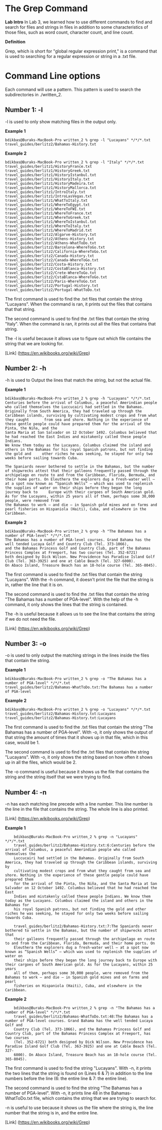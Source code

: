 # The Grep Command

**Lab Intro**
In Lab 3, we learned how to use different commands to find and search for files and strings in files in addition to some characteristics of those files, such as word count, character count, and line count.

**Definition**

Grep, which is short for "global regular expression print," is a command that is used to searching for a regular expression or string in a .txt file.

# Command Line options

Each command will use a pattern.
This pattern is used to search the subdirectories in ./written_2.

## Number 1: -l

-l is used to only show matching files in the output only.

**Example 1**

    bdikbas@Buraks-MacBook-Pro written_2 % grep -l "Lucayans" */*/*.txt
    travel_guides/berlitz2/Bahamas-History.txt
    
**Example 2**

    bdikbas@Buraks-MacBook-Pro written_2 % grep -l "Italy" */*/*.txt
    travel_guides/berlitz1/HistoryFrance.txt
    travel_guides/berlitz1/HistoryGreek.txt
    travel_guides/berlitz1/HistoryIstanbul.txt
    travel_guides/berlitz1/HistoryItaly.txt
    travel_guides/berlitz1/HistoryMadeira.txt
    travel_guides/berlitz1/HistoryMallorca.txt
    travel_guides/berlitz1/IntroItaly.txt
    travel_guides/berlitz1/IntroLasVegas.txt
    travel_guides/berlitz1/WhatToItaly.txt
    travel_guides/berlitz1/WhereToEgypt.txt
    travel_guides/berlitz1/WhereToFWI.txt
    travel_guides/berlitz1/WhereToFrance.txt
    travel_guides/berlitz1/WhereToGreek.txt
    travel_guides/berlitz1/WhereToIstanbul.txt
    travel_guides/berlitz1/WhereToItaly.txt
    travel_guides/berlitz1/WhereToMadrid.txt
    travel_guides/berlitz2/Algarve-History.txt
    travel_guides/berlitz2/Athens-History.txt
    travel_guides/berlitz2/Athens-WhatToDo.txt
    travel_guides/berlitz2/Barcelona-WhereToGo.txt
    travel_guides/berlitz2/California-WhereToGo.txt
    travel_guides/berlitz2/Canada-History.txt
    travel_guides/berlitz2/Canada-WhereToGo.txt
    travel_guides/berlitz2/Costa-History.txt
    travel_guides/berlitz2/CostaBlanca-History.txt
    travel_guides/berlitz2/Crete-WhereToGo.txt
    travel_guides/berlitz2/CstaBlanca-WhereToGo.txt
    travel_guides/berlitz2/Paris-WhereToGo.txt
    travel_guides/berlitz2/Portugal-History.txt
    travel_guides/berlitz2/Portugal-WhatToDo.txt
    
The first command is used to find the .txt files that contain the string "Lucayans". When the command is ran, it prints out the files that contains that that string.

The second command is used to find the .txt files that contain the string "Italy". When the command is ran, it prints out all the files that contains that string.

The -l is useful because it allows use to figure out which file contains the string that we are looking for.

[Link] (https://en.wikibooks.org/wiki/Grep)

## Number 2: -h

-h is used to Output the lines that match the string, but not the actual file.

**Example 1**

    bdikbas@Buraks-MacBook-Pro written_2 % grep -h "Lucayans" */*/*.txt
    Centuries before the arrival of Columbus, a peaceful Amerindian people who called themselves the Luccucairi had settled in the Bahamas. 
    Originally from South America, they had traveled up through the Caribbean islands, surviving by cultivating modest crops and from what they caught       from sea and shore. Nothing in the experience of these gentle people could have prepared them for the arrival of the Pinta, the Niña, and the 
    Santa Maria at San Salvador on 12 October 1492. Columbus believed that he had reached the East Indies and mistakenly called these people Indians. 
    We know them today as the Lucayans. Columbus claimed the island and others in the Bahamas for his royal Spanish patrons, but not finding the gold and     other riches he was seeking, he stayed for only two weeks before sailing towards Cuba.
    
    The Spaniards never bothered to settle in the Bahamas, but the number of shipwrecks attest that their galleons frequently passed through the             archipelago en route to and from the Caribbean, Florida, Bermuda, and their home ports. On Eleuthera the explorers dug a fresh-water well — 
    at a spot now known as “Spanish Wells” — which was used to replenish the supplies of water on their ships before they began the long journey back to     Europe with their cargoes of South American gold. As for the Lucayans, within 25 years all of them, perhaps some 30,000 people, were removed from 
    the Bahamas to work — and die — in Spanish gold mines and on farms and pearl fisheries on Hispaniola (Haiti), Cuba, and elsewhere in the Caribbean.

**Example 2**
    
    bdikbas@Buraks-MacBook-Pro written_2 % grep -h "The Bahamas has a number of PGA-level" */*/*.txt
    The Bahamas has a number of PGA-level courses. Grand Bahama has the well tended Lucaya Golf and Country Club (Tel. 373-1066), 
    and the Bahamas Princess Golf and Country Club, part of the Bahamas Princess Complex at Freeport, has two courses (Tel. 352-6721) 
    both designed by Dick Wilson. New Providence has Paradise Island Golf Club (Tel. 363-3925) and one at Cable Beach (Tel. 327-6000). 
    On Abaco Island, Treasure Beach has an 18-hole course (Tel. 365-8045).
    
The first command is used to find the .txt files that contain the string "Lucayans". With the -h command, it doesn't print the file that the string is in, rather the line that it is on.

The second command is used to find the .txt files that contain the string "The Bahamas has a number of PGA-level". With the help of the -h command, it only shows the lines that the string is contained.

The -h is useful because it allows us to see the line that contains the string if we do not need the file.

[Link] (https://en.wikibooks.org/wiki/Grep)

## Number 3: -o

-o is used to only output the matching strings in the lines inside the files that contain the string.

**Example 1**

    bdikbas@Buraks-MacBook-Pro written_2 % grep -o "The Bahamas has a number of PGA-level" */*/*.txt
    travel_guides/berlitz2/Bahamas-WhatToDo.txt:The Bahamas has a number of PGA-level
    
**Example 2**

    bdikbas@Buraks-MacBook-Pro written_2 % grep -o "Lucayans" */*/*.txt                     
    travel_guides/berlitz2/Bahamas-History.txt:Lucayans
    travel_guides/berlitz2/Bahamas-History.txt:Lucayans

The first command is used to find the .txt files that contain the string "The Bahamas has a number of PGA-level". With -o, it only shows the output of that string the amount of times that it shows up in that file, which in this case, would be 1.

The second command is used to find the .txt files that contain the string "Lucayans". With -o, it only shows the string based on how often it shows up in all the files, which would be 2.

The -o command is useful because it shows us the file that contains the string and the string itself that we were trying to find.

## Number 4: -n

-n has each matching line precede with a line number. This line number is the line in the file that contains the string. The whole line is also printed.

[Link] (https://en.wikibooks.org/wiki/Grep)

**Example 1**

        bdikbas@Buraks-MacBook-Pro written_2 % grep -n "Lucayans" */*/*.txt
        travel_guides/berlitz2/Bahamas-History.txt:6:Centuries before the arrival of Columbus, a peaceful Amerindian people who called themselves the 
        Luccucairi had settled in the Bahamas. Originally from South America, they had traveled up through the Caribbean islands, surviving by 
        cultivating modest crops and from what they caught from sea and shore. Nothing in the experience of these gentle people could have prepared them 
        for the arrival of the Pinta, the Niña, and the Santa Maria at San Salvador on 12 October 1492. Columbus believed that he had reached the East 
        Indies and mistakenly called these people Indians. We know them today as the Lucayans. Columbus claimed the island and others in the Bahamas for 
        his royal Spanish patrons, but not finding the gold and other riches he was seeking, he stayed for only two weeks before sailing towards Cuba.
        
        travel_guides/berlitz2/Bahamas-History.txt:7:The Spaniards never bothered to settle in the Bahamas, but the number of shipwrecks attest that 
        their galleons frequently passed through the archipelago en route to and from the Caribbean, Florida, Bermuda, and their home ports. On 
        Eleuthera the explorers dug a fresh-water well — at a spot now known as “Spanish Wells” — which was used to replenish the supplies of water on 
        their ships before they began the long journey back to Europe with their cargoes of South American gold. As for the Lucayans, within 25 years 
        all of them, perhaps some 30,000 people, were removed from the Bahamas to work — and die — in Spanish gold mines and on farms and pearl 
        fisheries on Hispaniola (Haiti), Cuba, and elsewhere in the Caribbean.
        
**Example 2**

        bdikbas@Buraks-MacBook-Pro written_2 % grep -n "The Bahamas has a number of PGA-level" */*/*.txt
        travel_guides/berlitz2/Bahamas-WhatToDo.txt:48:The Bahamas has a number of PGA-level courses. Grand Bahama has the well tended Lucaya Golf and 
        Country Club (Tel. 373-1066), and the Bahamas Princess Golf and Country Club, part of the Bahamas Princess Complex at Freeport, has two courses 
        (Tel. 352-6721) both designed by Dick Wilson. New Providence has Paradise Island Golf Club (Tel. 363-3925) and one at Cable Beach (Tel. 327-
        6000). On Abaco Island, Treasure Beach has an 18-hole course (Tel. 365-8045).

The first command is used to find the string "Lucayans". With -n, it prints the two lines that the string is found on (Lines 6 & 7) in addition to the line numbers before the line (6: the entire line & 7: the entire line).

The second command is used to find the string "The Bahamas has a number of PGA-level". With -n, it prints line 48 in the Bahamas-WhatToDo.txt file, which contains the string that we are trying to search for.

-n is useful to use because it shows us the file where the string is, the line number that the string is in, and the entire line.

[Link] (https://en.wikibooks.org/wiki/Grep)

